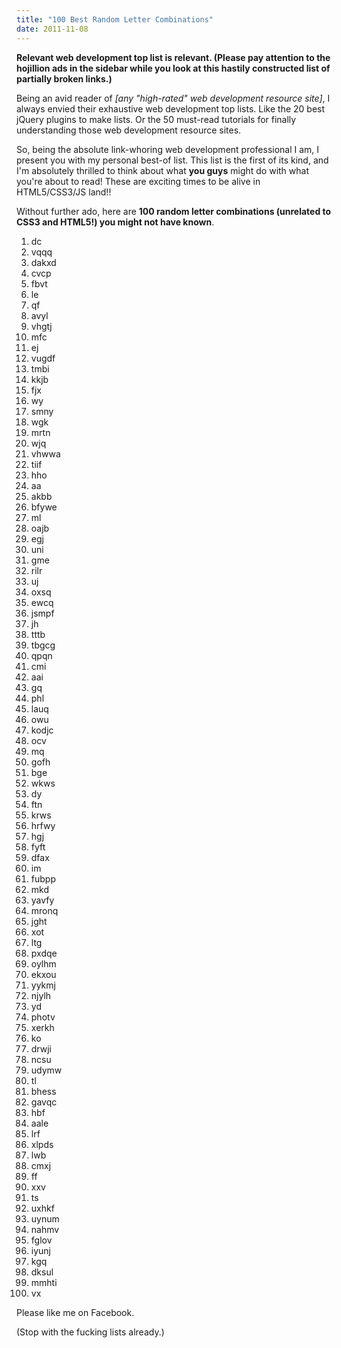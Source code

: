 ```yaml
---
title: "100 Best Random Letter Combinations"
date: 2011-11-08
---
```


<summary><strong>Relevant web development top list is relevant.  (Please pay attention to the hojillion ads in the sidebar while you look at this hastily constructed list of partially broken links.)</strong></summary>

Being an avid reader of _[any "high-rated" web development resource site]_, I always envied their exhaustive web development top lists. Like the 20 best jQuery plugins to make lists. Or the 50 must-read tutorials for finally understanding those web development resource sites.

So, being the absolute link-whoring web development professional I am, I present you with my personal best-of list. This list is the first of its kind,
and I'm absolutely thrilled to think about what **you guys** might do with what you're about to read! These are exciting times to be alive in HTML5/CSS3/JS land!!

Without further ado, here are **100 random letter combinations (unrelated to CSS3 and HTML5!) you might not have known**.

1. dc
2. vqqq
3. dakxd
4. cvcp
5. fbvt
6. le
7. qf
8. avyl
9. vhgtj
10. mfc
11. ej
12. vugdf
13. tmbi
14. kkjb
15. fjx
16. wy
17. smny
18. wgk
19. mrtn
20. wjq
21. vhwwa
22. tiif
23. hho
24. aa
25. akbb
26. bfywe
27. ml
28. oajb
29. egj
30. uni
31. gme
32. rilr
33. uj
34. oxsq
35. ewcq
36. jsmpf
37. jh
38. tttb
39. tbgcg
40. qpqn
41. cmi
42. aai
43. gq
44. phl
45. lauq
46. owu
47. kodjc
48. ocv
49. mq
50. gofh
51. bge
52. wkws
53. dy
54. ftn
55. krws
56. hrfwy
57. hgj
58. fyft
59. dfax
60. im
61. fubpp
62. mkd
63. yavfy
64. mronq
65. jght
66. xot
67. ltg
68. pxdqe
69. oylhm
70. ekxou
71. yykmj
72. njylh
73. yd
74. photv
75. xerkh
76. ko
77. drwji
78. ncsu
79. udymw
80. tl
81. bhess
82. gavqc
83. hbf
84. aale
85. lrf
86. xlpds
87. lwb
88. cmxj
89. ff
90. xxv
91. ts
92. uxhkf
93. uynum
94. nahmv
95. fglov
96. iyunj
97. kgq
98. dksul
99. mmhti
100. vx

Please like me on Facebook.

(Stop with the fucking lists already.)
